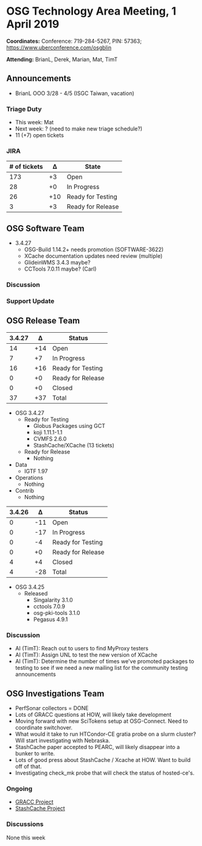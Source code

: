# OSG Technology Area Meeting, 1 April 2019

**Coordinates:** Conference: 719-284-5267, PIN: 57363; <https://www.uberconference.com/osgblin>

**Attending:** BrianL, Derek, Marian, Mat, TimT


## Announcements

-   BrianL OOO 3/28 - 4/5 (ISGC Taiwan, vacation)


### Triage Duty

-   This week: Mat
-   Next week: ? (need to make new triage schedule?)
-   11 (+7) open tickets


### JIRA

| # of tickets | &Delta; | State             |
|------------- |-------- |------------------ |
| 173          | +3      | Open              |
| 28           | +0      | In Progress       |
| 26           | +10     | Ready for Testing |
| 3            | +3      | Ready for Release |


## OSG Software Team

-   3.4.27
    -   OSG-Build 1.14.2+ needs promotion (SOFTWARE-3622)
    -   XCache documentation updates need review (multiple)
    -   GlideinWMS 3.4.3 maybe?
    -   CCTools 7.0.11 maybe? (Carl)


### Discussion


### Support Update


## OSG Release Team

| 3.4.27 | &Delta; | Status            |
|------ |------- |----------------- |
| 14     | +14     | Open              |
| 7      | +7      | In Progress       |
| 16     | +16     | Ready for Testing |
| 0      | +0      | Ready for Release |
| 0      | +0      | Closed            |
| 37     | +37     | Total             |

-   OSG 3.4.27
    -   Ready for Testing  
        -   Globus Packages using GCT
        -   koji 1.11.1-1.1
        -   CVMFS 2.6.0
        -   StashCache/XCache (13 tickets)
    -   Ready for Release  
        -   Nothing
-   Data  
    -   IGTF 1.97
-   Operations  
    -   Nothing
-   Contrib  
    -   Nothing


| 3.4.26 | &Delta; | Status            |
|------ |------- |----------------- |
| 0      | -11     | Open              |
| 0      | -17     | In Progress       |
| 0      | -4      | Ready for Testing |
| 0      | +0      | Ready for Release |
| 4      | +4      | Closed            |
| 4      | -28     | Total             |

-   OSG 3.4.25
    -   Released
        -   Singalarity 3.1.0
        -   cctools 7.0.9
        -   osg-pki-tools 3.1.0
        -   Pegasus 4.9.1


### Discussion

-   AI (TimT): Reach out to users to find MyProxy testers
-   AI (TimT): Assign UNL to test the new version of XCache
-   AI (TimT): Determine the number of times we've promoted packages to testing to see if we need a new mailing list for the community testing announcements


## OSG Investigations Team

-   PerfSonar collectors = DONE
-   Lots of GRACC questions at HOW, will likely take development
-   Moving forward with new SciTokens setup at OSG-Connect.  Need to coordinate switchover.
-   What would it take to run HTCondor-CE gratia probe on a slurm cluster?  Will start investigating with Nebraska.
-   StashCache paper accepted to PEARC, will likely disappear into a bunker to write.
-   Lots of good press about StashCache / Xcache at HOW.  Want to build off of that.
-   Investigating check_mk probe that will check the status of hosted-ce's.


### Ongoing

-   [GRACC Project](https://opensciencegrid.atlassian.net/projects/GRACC)
-   [StashCache Project](http://opensciencegrid.org/docs/data/stashcache/overview/)


### Discussions

None this week
